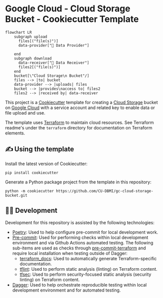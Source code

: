 # Google Cloud - Cloud Storage Bucket - Cookiecutter Template

```mermaid
flowchart LR
    subgraph upload
      files[("file(s)")]
      data-provider["👤 Data Provider"]

    end
    subgraph download
      data-receiver["👤 Data Receiver"]
      files2[("file(s)")]
    end
    bucket[\"Cloud Storage\n Bucket"/]
    files --> |to| bucket
    data-provider --> |uploads| files
    bucket --> |provides\naccess to| files2
    files2 --> |received by| data-receiver

```

This project is a [Cookiecutter](https://github.com/cookiecutter/cookiecutter) template for creating a [Cloud Storage](https://cloud.google.com/storage/) bucket on [Google Cloud](https://cloud.google.com/) with a service account and related key to enable data or file upload and use.

The template uses [Terraform](https://developer.hashicorp.com/terraform/intro) to maintain cloud resources. See Terraform readme's under the `terraform` directory for documentation on Terraform elements.

## ✍️ Using the template

Install the latest version of Cookiecutter:

```shell
pip install cookiecutter
```

Generate a Python package project from the template in this repository:

```shell
python -m cookiecutter https://github.com/CU-DBMI/gc-cloud-storage-bucket.git
```

## 🧑‍💻 Development

Development for this repository is assisted by the following technologies:

- [Poetry](https://python-poetry.org/docs/): Used to help configure pre-commit for local development work.
- [Pre-commit](https://pre-commit.com): Used for performing checks within local development environment and via Github Actions automated testing. The following sub-items are used as checks through [pre-commit-terraform](https://github.com/antonbabenko/pre-commit-terraform) and require local installation when testing outside of Dagger:
  - [terraform_docs](https://github.com/terraform-docs/terraform-docs/): Used to automatically generate Terraform-specific documentation.
  - [tflint](https://github.com/terraform-linters/tflint): Used to perform static analysis (linting) on Terraform content.
  - [tfsec](https://github.com/aquasecurity/tfsec): Used to perform security-focused static analysis (security linting) on Terraform content.
- [Dagger](https://docs.dagger.io/): Used to help orchestrate reproducible testing within local development environment and for automated testing.
